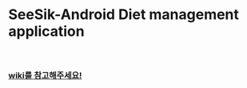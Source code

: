 # SeeSik-Android Diet management application

<br>

### [wiki를 참고해주세요!](https://github.com/khmdevmem/SeeSik-Android/wiki)
